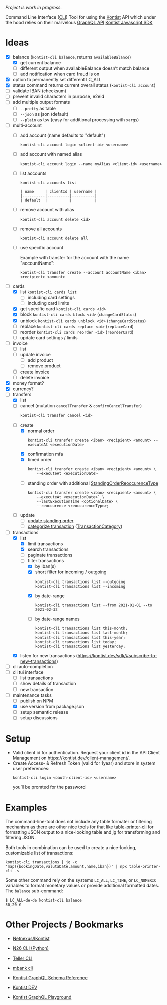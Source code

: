 *Project is work in progress.*

Command Line Interface ([CLI](https://en.wikipedia.org/wiki/Command-line_interface)) Tool for using the [Kontist](https://kontist.com/) API which under the hood relies on their marvelous [GraphQL API](https://kontist.dev/docs/#schema-reference) [Kontist Javascript SDK](https://kontist.dev/sdk/#using-the-sdk)

# Ideas 

- [x] balance (`kontist-cli balance`, returns `availableBalance`)
    - [x] get current balance
    - [ ] different output when availableBalance doesn’t match balance
    - [ ] add notification when card fraud is on
- [x] option to permanently set different LC_ALL
- [x] status command returns current overall status (`kontist-cli account`)
- [ ] validate IBAN (checksum)
- [ ] prevent invalid characters in purpose, e2eid
- [ ] add multiple output formats
    - [ ] `--pretty` as table
    - [ ] `--json` as json (default)
    - [ ] `--plain` as tsv (easy for additional processing with `xargs`)
- [ ] multi-account
    - [ ] add account (name defaults to "default")
        ```
        kontist-cli account login <client-id> <username>
        ```
    - [ ] add account with named alias
        ```
        kontist-cli account login --name myAlias <client-id> <username>
        ```
    - [ ] list accounts
        ```
        kontist-cli accounts list

        | name     | clientId | username |
        |----------|----------|----------|
        | default  |          |          |
        ```
    - [ ] remove account with alias
        ```
        kontist-cli account delete <id>
        ```
    - [ ] remove all accounts
        ```
        kontist-cli account delete all
        ```
    - [ ] use specific account
    
        Example with transfer for the account with the name "accountName":
    
        ```
        kontist-cli transfer create --account accountName <iban> <recipient> <amount>
        ```
- [ ] cards
    - [x] list `kontist-cli cards list`
        - [ ] including card settings
        - [ ] including card limits
    - [x] get specific card `kontist-cli cards <id>`
    - [x] block `kontist-cli cards block <id>` (`changeCardStatus`)
    - [x] unblock `kontist-cli cards unblock <id>` (`changeCardStatus`)
    - [ ] replace `kontist-cli cards replace <id>` (`replaceCard`)
    - [ ] reorder `kontist-cli cards reorder <id>` (`reorderCard`)
    - [ ] update card settings / limits
- [ ] invoice
    - [ ] list
    - [ ] update invoice
        - [ ] add product
        - [ ] remove product
    - [ ] create invoice
    - [ ] delete invoice
- [x] money format?
- [x] currency?
- [ ] transfers
    - [x] list
    - [ ] cancel (mutation `cancelTransfer` & `confirmCancelTransfer`)
        ```
        kontist-cli transfer cancel <id>
        ```
    - [ ] create
        - [x] normal order
            ```
            kontist-cli transfer create <iban> <recipient> <amount> --executeAt <executionDate>
            ```
        - [x] confirmation mfa
        - [x] timed order
            ```
            kontist-cli transfer create <iban> <recipient> <amount> \
                --executeAt <executionDate>
            ```
        - [ ] standing order with additional [StandingOrderReoccurenceType](https://kontist.dev/docs/#standingorderreoccurrencetype)
            ```
            kontist-cli transfer create <iban> <recipient> <amount> \
                --executeAt <executionDate>` \
                --lastExecutionTime <optionalDate> \
                --reoccurence <reoccurenceType>;
            ```
    - [ ] update
        - [ ] [update standing order](https://kontist.dev/sdk/#updating-a-standing-order)
        - [ ] [categorize transaction](https://kontist.dev/sdk/#categorize-a-transaction) ([TransactionCategory](https://kontist.dev/docs/#transactioncategory))
- [ ] transactions
    - [x] list
        - [x] limit transactions
        - [x] search transactions
        - [ ] paginate transactions
        - [ ] filter transactions
            - [x] by iban(s)
            - [x] short filter for incoming / outgoing
                ```
                kontist-cli transactions list --outgoing
                kontist-cli transactions list --incoming
                ```
            - [x] by date-range 
                ```
                kontist-cli transactions list --from 2021-01-01 --to 2021-02-32
                ```
            - [ ] by date-range names
                ```
                kontist-cli transactions list this-month;
                kontist-cli transactions list last-month;
                kontist-cli transactions list this-year;
                kontist-cli transactions list today;
                kontist-cli transactions list yesterday;
                ```
    - [x] listen for new transactions (https://kontist.dev/sdk/#subscribe-to-new-transactions)
- [ ] cli auto-completion
- [ ] cli tui interface
    - [ ] list transactions
    - [ ] show details of transaction
    - [ ] new transaction
- [ ] maintenance tasks
    - [ ] publish on NPM
    - [x] use version from package.json
    - [ ] setup semantic release
    - [ ] setup discussions

# Setup

- Valid client id for authentication. Request your client id in the API Client Management on https://kontist.dev/client-management/.
- Create Access- & Refresh Token (valid for 1year) and store in system user preferences:
    ```
    kontist-cli login <oauth-client-id> <username>
    ```
    you’ll be promted for the password

# Examples

The command-line-tool does not include any table formater or filtering mechanism as there are other nice tools for that like [table-printer-cli](https://www.npmjs.com/package/table-printer-cli) for formatting JSON output to a nice-looking table and [jq](https://stedolan.github.io/jq/) for transforming and filtering JSON.

Both tools in combination can be used to create a nice-looking, customizable list of transactions:

    kontist-cli transactions | jq -c 'map({bookingDate,valutaDate,amount,name,iban})' | npx table-printer-cli -s

Some other command rely on the systems `LC_ALL`, `LC_TIME`, or `LC_NUMERIC` variables to format monetary values or provide additional formatted dates. The `balance` sub-command:

    $ LC_ALL=de-de kontist-cli balance
    50,20 €

# Other Projects / Bookmarks

- [Netnexus/IKontist](https://github.com/netnexus/IKontist)
- [N26 CLI (Python)](https://github.com/femueller/python-n26)
- [Teller CLI](https://github.com/sebinsua/teller-cli)
- [mbank cli](https://github.com/jwilk/mbank-cli)

- [Kontist GraphQL Schema Reference](https://kontist.dev/docs/#updatetransferinput)
- [Kontist DEV](https://kontist.dev)
- [Kontist GraphQL Playground](https://kontist.dev/playground/)
